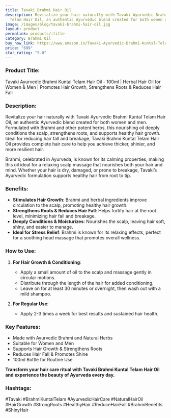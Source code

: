 ```yaml
---
title: Tavaki Brahmi Hair Oil
description: Revitalize your hair naturally with Tavaki Ayurvedic Brahmi Kuntal
  Telam Hair Oil, an authentic Ayurvedic blend created for both women and men.
image: /images/blog/tavaki-brahmi-hair-oil.jpg
layout: product
permalink: products/:title
category: Brahmi Oil
buy_now_link: https://www.amazon.in/Tavaki-Ayurvedic-Brahmi-Kuntal-Telam/dp/B0DGG7X4L1/ref=sr_1_80?crid=SCXIDYS0PV1F&tag=m0150-21
price: "699"
star_rating: "5.0"
---
```

### Product Title:
Tavaki Ayurvedic Brahmi Kuntal Telam Hair Oil - 100ml | Herbal Hair Oil for Women & Men | Promotes Hair Growth, Strengthens Roots & Reduces Hair Fall

### Description:
Revitalize your hair naturally with Tavaki Ayurvedic Brahmi Kuntal Telam Hair Oil, an authentic Ayurvedic blend created for both women and men. Formulated with Brahmi and other potent herbs, this nourishing oil deeply conditions the scalp, strengthens roots, and supports healthy hair growth. Ideal for reducing hair fall and breakage, Tavaki Brahmi Kuntal Telam Hair Oil provides complete hair care to help you achieve thicker, shinier, and more resilient hair.

Brahmi, celebrated in Ayurveda, is known for its calming properties, making this oil ideal for a relaxing scalp massage that nourishes both your hair and mind. Whether your hair is dry, damaged, or prone to breakage, Tavaki’s Ayurvedic formulation supports healthy hair from root to tip.

### Benefits:
- **Stimulates Hair Growth**: Brahmi and herbal ingredients improve circulation to the scalp, promoting healthy hair growth.
- **Strengthens Roots & Reduces Hair Fall**: Helps fortify hair at the root level, minimizing hair fall and breakage.
- **Deeply Conditions & Moisturizes**: Nourishes the scalp, leaving hair soft, shiny, and easier to manage.
- **Ideal for Stress Relief**: Brahmi is known for its relaxing effects, perfect for a soothing head massage that promotes overall wellness.

### How to Use:
1. **For Hair Growth & Conditioning**:
   - Apply a small amount of oil to the scalp and massage gently in circular motions.
   - Distribute through the length of the hair for added conditioning.
   - Leave on for at least 30 minutes or overnight, then wash out with a mild shampoo.

2. **For Regular Use**:
   - Apply 2-3 times a week for best results and sustained hair health.

### Key Features:
- Made with Ayurvedic Brahmi and Natural Herbs
- Suitable for Women and Men
- Supports Hair Growth & Strengthens Roots
- Reduces Hair Fall & Promotes Shine
- 100ml Bottle for Routine Use

**Transform your hair care ritual with Tavaki Brahmi Kuntal Telam Hair Oil and experience the beauty of Ayurveda every day.**

### Hashtags:
#Tavaki #BrahmiKuntalTelam #AyurvedicHairCare #NaturalHairOil #HairGrowth #StrongRoots #HealthyHair #ReduceHairFall #BrahmiBenefits #ShinyHair
